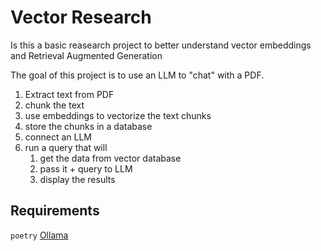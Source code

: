 # Vector Research

Is this a basic reasearch project to better understand vector embeddings and Retrieval Augmented Generation

The goal of this project is to use an LLM to "chat" with a PDF.

1. Extract text from PDF
2. chunk the text
3. use embeddings to vectorize the text chunks
4. store the chunks in a database
5. connect an LLM
6. run a query that will
   1. get the data from vector database
   2. pass it + query to LLM
   3. display the results

## Requirements

`poetry`
[Ollama](https://)

